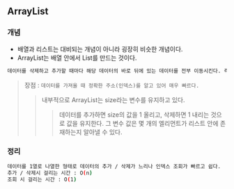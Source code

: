 ## ArrayList

### 개념
 - 배열과 리스트는 대비되는 개념이 아니라 굉장히 비슷한 개념이다.
 - ArrayList는 배열 안에서 List를 만드는 것이다.
```sh
데이터를 삭제하고 추가할 때마다 해당 데이터의 바로 뒤에 있는 데이터를 전부 이동시킨다. 즉, 시간이 많이 걸린다.
``` 
> 장점 : `데이터를 가져올 때 정확한 주소(인덱스)를 알고 있어 매우 빠르다.`
>> 내부적으로 ArrayList는 size라는 변수를 유지하고 있다.
>>> 데이터를 추가하면 size의 값을 1 올리고, 삭제하면 1 내리는 것으로 값을 유지한다. 그 변수 값은 몇 개의 엘리먼트가 리스트 안에 존재하는지 알아낼 수 있다.

### 정리
```sh
데이터를 1열로 나열한 형태로 데이터의 추가 / 삭제가 느리나 인덱스 조회가 빠르고 쉽다.
추가 / 삭제시 걸리는 시간 : O(n)
조회 시 걸리는 시간 : O(1)
```